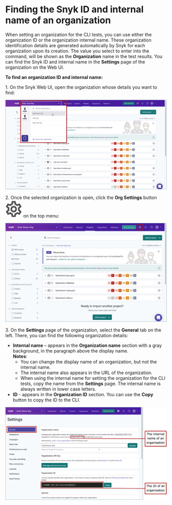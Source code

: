 # Finding the Snyk ID and internal name of an organization

When setting an organization for the CLI tests, you can use either the organization ID or the organization internal name. These organization identification details are generated automatically by Snyk for each organization upon its creation. The value you select to enter into the command, will be shown as the **Organization** name in the test results. You can find the Snyk ID and internal name in the **Settings** page of the organization on the Web UI.

**To find an organization ID and internal name:**

1\. On the Snyk Web UI, open the organization whose details you want to find:

![](<../../../../.gitbook/assets/Snyk Code - CLI - Org - Selecting from UI.png>)

2\. Once the selected organization is open, click the **Org Settings** button <img src="../../../../.gitbook/assets/Org Settings button - Icon (1) (1) (1) (1) (1) (1) (1) (1) (1) (1) (1) (3).png" alt="" data-size="line"> on the top menu:

![](<../../../../.gitbook/assets/Snyk Code - CLI - Org Settings button.png>)

3\. On the **Settings** page of the organization, select the **General** tab on the left. There, you can find the following organization details:

* **Internal name** – appears in the **Organization name** section with a gray background, in the paragraph above the display name.\
  **Notes**:
  * You can change the display name of an organization, but not the internal name.
  * The internal name also appears in the URL of the organization.
  * When using the internal name for setting the organization for the CLI tests, copy the name from the **Settings** page. The internal name is always written in lower case letters.
* **ID** - appears in the **Organization ID** section. You can use the **Copy** button to copy the ID to the CLI.

![](<../../../../.gitbook/assets/Snyk Code - CLI - Org - Details.png>)
